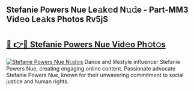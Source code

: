 ## Stefanie Powers Nue Le𝚊k𝚎d N𝚞𝚍e - Part-MM3 Vid𝚎o Le𝚊ks Photos Rv5jS

# <h2><a href="http://fb8v5jx.evod.top/?m=Stefanie+Powers+Nue">🔗 👉🔴 Stefanie Powers Nue Vid𝚎o Ph𝚘t𝚘s</a></h2>

[![Stefanie Powers Nue N𝚞d𝚎s](https://i.imgur.com/8V9OHl7.gif)](http://fb8v5jx.evod.top/?m=Stefanie+Powers+Nue)
Dance and lifestyle influencer Stefanie Powers Nue, creating engaging online content. Passionate advocate Stefanie Powers Nue, known for their unwavering commitment to social justice and human rights. 
